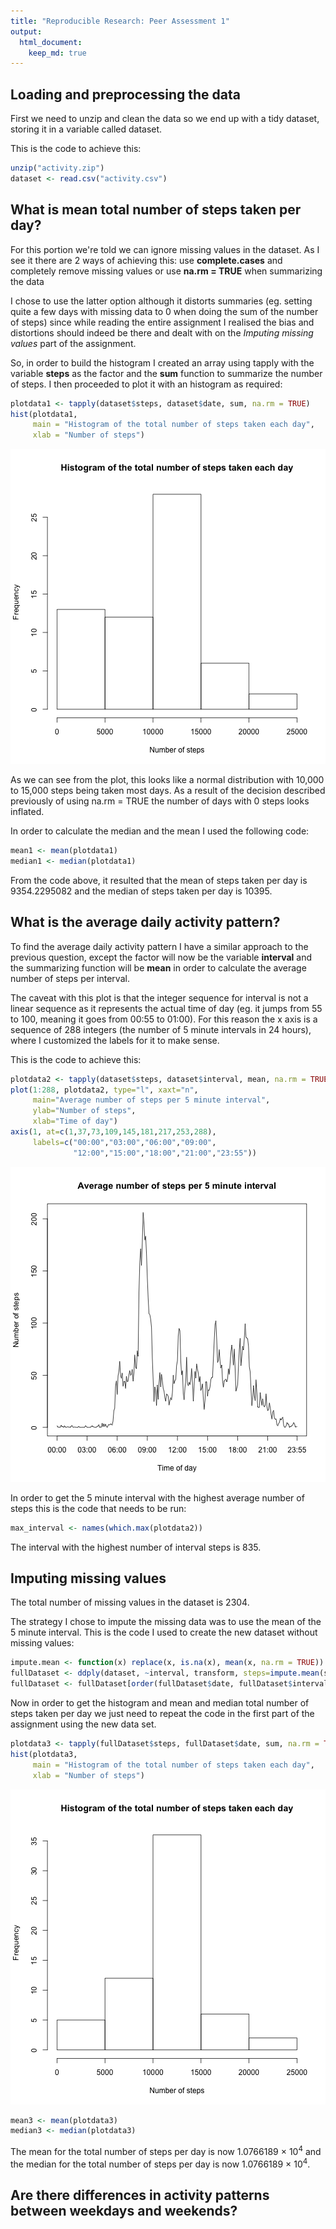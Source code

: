 ```yaml
---
title: "Reproducible Research: Peer Assessment 1"
output: 
  html_document:
    keep_md: true
---
```




## Loading and preprocessing the data
First we need to unzip and clean the data so we end up with a tidy dataset,
storing it in a variable called dataset.

This is the code to achieve this:

```r
unzip("activity.zip")
dataset <- read.csv("activity.csv")
```

## What is mean total number of steps taken per day?
For this portion we're told we can ignore missing values in the dataset. As I
see it there are 2 ways of achieving this: use **complete.cases** and completely
remove missing values or use **na.rm = TRUE** when summarizing the data

I chose to use the latter option although it distorts summaries (eg. setting
quite a few days with missing data to 0 when doing the sum of the number of
steps) since while reading the entire assignment I realised the bias and
distortions should indeed be there and dealt with on the *Imputing missing
values* part of the assignment.

So, in order to build the histogram I created an array using tapply with the
variable **steps** as the factor and the **sum** function to summarize the 
number of steps. I then proceeded to plot it with an histogram as required:


```r
plotdata1 <- tapply(dataset$steps, dataset$date, sum, na.rm = TRUE)
hist(plotdata1,
     main = "Histogram of the total number of steps taken each day",
     xlab = "Number of steps")
```

![plot of chunk plot1](figure/plot1-1.png) 

As we can see from the plot, this looks like a normal distribution with 10,000
to 15,000 steps being taken most days. As a result of the decision described
previously of using na.rm = TRUE the number of days with 0 steps looks inflated.

In order to calculate the median and the mean I used the following code:


```r
mean1 <- mean(plotdata1)
median1 <- median(plotdata1)
```

From the code above, it resulted that the mean of steps taken per day is
9354.2295082 and the median of steps taken per day is 10395.

## What is the average daily activity pattern?

To find the average daily activity pattern I have a similar approach to the
previous question, except the factor will now be the variable **interval** and
the summarizing function will be **mean** in order to calculate the average
number of steps per interval. 

The caveat with this plot is that the integer sequence for interval is not a
linear sequence as it represents the actual time of day (eg. it jumps from 55
to 100, meaning it goes from 00:55 to 01:00). For this reason the x axis is a
sequence of 288 integers (the number of 5 minute intervals in 24 hours), where
I customized the labels for it to make sense.

This is the code to achieve this:


```r
plotdata2 <- tapply(dataset$steps, dataset$interval, mean, na.rm = TRUE)
plot(1:288, plotdata2, type="l", xaxt="n",
     main="Average number of steps per 5 minute interval",
     ylab="Number of steps",
     xlab="Time of day")
axis(1, at=c(1,37,73,109,145,181,217,253,288),
     labels=c("00:00","03:00","06:00","09:00",
              "12:00","15:00","18:00","21:00","23:55"))
```

![plot of chunk plot2](figure/plot2-1.png) 

In order to get the 5 minute interval with the highest average number of steps
this is the code that needs to be run:


```r
max_interval <- names(which.max(plotdata2))
```

The interval with the highest number of interval steps is 835.

## Imputing missing values

The total number of missing values in the dataset is
2304.

The strategy I chose to impute the missing data was to use the mean of the 5
minute interval. This is the code I used to create the new dataset without 
missing values:


```r
impute.mean <- function(x) replace(x, is.na(x), mean(x, na.rm = TRUE))
fullDataset <- ddply(dataset, ~interval, transform, steps=impute.mean(steps))
fullDataset <- fullDataset[order(fullDataset$date, fullDataset$interval),]
```

Now in order to get the histogram and mean and median total number of steps
taken per day we just need to repeat the code in the first part of the
assignment using the new data set.


```r
plotdata3 <- tapply(fullDataset$steps, fullDataset$date, sum, na.rm = TRUE)
hist(plotdata3,
     main = "Histogram of the total number of steps taken each day",
     xlab = "Number of steps")
```

![plot of chunk plot3](figure/plot3-1.png) 

```r
mean3 <- mean(plotdata3)
median3 <- median(plotdata3)
```

The mean for the total number of steps per day is now 1.0766189 &times; 10<sup>4</sup> and the median
for the total number of steps per day is now 1.0766189 &times; 10<sup>4</sup>.

## Are there differences in activity patterns between weekdays and weekends?
